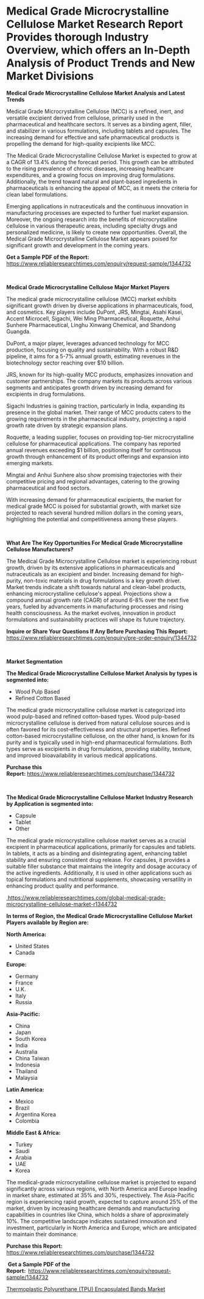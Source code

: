 <p><h1>Medical Grade Microcrystalline Cellulose Market Research Report Provides thorough Industry Overview, which offers an In-Depth Analysis of Product Trends and New Market Divisions</h1></p><p><strong>Medical Grade Microcrystalline Cellulose Market Analysis and Latest Trends</strong></p>
<p><p>Medical Grade Microcrystalline Cellulose (MCC) is a refined, inert, and versatile excipient derived from cellulose, primarily used in the pharmaceutical and healthcare sectors. It serves as a binding agent, filler, and stabilizer in various formulations, including tablets and capsules. The increasing demand for effective and safe pharmaceutical products is propelling the demand for high-quality excipients like MCC.</p><p>The Medical Grade Microcrystalline Cellulose Market is expected to grow at a CAGR of 13.4% during the forecast period. This growth can be attributed to the rising prevalence of chronic diseases, increasing healthcare expenditures, and a growing focus on improving drug formulations. Additionally, the trend toward natural and plant-based ingredients in pharmaceuticals is enhancing the appeal of MCC, as it meets the criteria for clean label formulations.</p><p>Emerging applications in nutraceuticals and the continuous innovation in manufacturing processes are expected to further fuel market expansion. Moreover, the ongoing research into the benefits of microcrystalline cellulose in various therapeutic areas, including specialty drugs and personalized medicine, is likely to create new opportunities. Overall, the Medical Grade Microcrystalline Cellulose Market appears poised for significant growth and development in the coming years.</p></p>
<p><strong>Get a Sample PDF of the Report:&nbsp;</strong> <a href="https://www.reliableresearchtimes.com/enquiry/request-sample/1344732?utm_campaign=2033&utm_medium=2&utm_source=Github&utm_content=ia&utm_term=02022025&utm_id=medical-grade-microcrystalline-cellulose">https://www.reliableresearchtimes.com/enquiry/request-sample/1344732</a></p>
<p>&nbsp;</p>
<p><strong>Medical Grade Microcrystalline Cellulose Major Market Players</strong></p>
<p><p>The medical grade microcrystalline cellulose (MCC) market exhibits significant growth driven by diverse applications in pharmaceuticals, food, and cosmetics. Key players include DuPont, JRS, Mingtai, Asahi Kasei, Accent Microcell, Sigachi, Wei Ming Pharmaceutical, Roquette, Anhui Sunhere Pharmaceutical, Linghu Xinwang Chemical, and Shandong Guangda.</p><p>DuPont, a major player, leverages advanced technology for MCC production, focusing on quality and sustainability. With a robust R&D pipeline, it aims for a 5-7% annual growth, estimating revenues in the biotechnology sector reaching over $10 billion.</p><p>JRS, known for its high-quality MCC products, emphasizes innovation and customer partnerships. The company markets its products across various segments and anticipates growth driven by increasing demand for excipients in drug formulations.</p><p>Sigachi Industries is gaining traction, particularly in India, expanding its presence in the global market. Their range of MCC products caters to the growing requirements in the pharmaceutical industry, projecting a rapid growth rate driven by strategic expansion plans.</p><p>Roquette, a leading supplier, focuses on providing top-tier microcrystalline cellulose for pharmaceutical applications. The company has reported annual revenues exceeding $1 billion, positioning itself for continuous growth through enhancement of its product offerings and expansion into emerging markets.</p><p>Mingtai and Anhui Sunhere also show promising trajectories with their competitive pricing and regional advantages, catering to the growing pharmaceutical and food sectors.</p><p>With increasing demand for pharmaceutical excipients, the market for medical grade MCC is poised for substantial growth, with market size projected to reach several hundred million dollars in the coming years, highlighting the potential and competitiveness among these players.</p></p>
<p>&nbsp;</p>
<p><strong>What Are The Key Opportunities For Medical Grade Microcrystalline Cellulose Manufacturers?</strong></p>
<p><p>The Medical Grade Microcrystalline Cellulose market is experiencing robust growth, driven by its extensive applications in pharmaceuticals and nutraceuticals as an excipient and binder. Increasing demand for high-purity, non-toxic materials in drug formulations is a key growth driver. Market trends indicate a shift towards natural and clean-label products, enhancing microcrystalline cellulose's appeal. Projections show a compound annual growth rate (CAGR) of around 6-8% over the next five years, fueled by advancements in manufacturing processes and rising health consciousness. As the market evolves, innovation in product formulations and sustainability practices will shape its future trajectory.</p></p>
<p><strong>Inquire or Share Your Questions If Any Before Purchasing This Report:</strong> <a href="https://www.reliableresearchtimes.com/enquiry/pre-order-enquiry/1344732?utm_campaign=2033&utm_medium=2&utm_source=Github&utm_content=ia&utm_term=02022025&utm_id=medical-grade-microcrystalline-cellulose">https://www.reliableresearchtimes.com/enquiry/pre-order-enquiry/1344732</a></p>
<p>&nbsp;</p>
<p><strong>Market Segmentation</strong></p>
<p><strong>The Medical Grade Microcrystalline Cellulose Market Analysis by types is segmented into:</strong></p>
<p><ul><li>Wood Pulp Based</li><li>Refined Cotton Based</li></ul></p>
<p><p>The medical grade microcrystalline cellulose market is categorized into wood pulp-based and refined cotton-based types. Wood pulp-based microcrystalline cellulose is derived from natural cellulose sources and is often favored for its cost-effectiveness and structural properties. Refined cotton-based microcrystalline cellulose, on the other hand, is known for its purity and is typically used in high-end pharmaceutical formulations. Both types serve as excipients in drug formulations, providing stability, texture, and improved bioavailability in various medical applications.</p></p>
<p><strong>Purchase this Report:&nbsp;</strong><a href="https://www.reliableresearchtimes.com/purchase/1344732?utm_campaign=2033&utm_medium=2&utm_source=Github&utm_content=ia&utm_term=02022025&utm_id=medical-grade-microcrystalline-cellulose">https://www.reliableresearchtimes.com/purchase/1344732</a></p>
<p>&nbsp;</p>
<p><strong>The Medical Grade Microcrystalline Cellulose Market Industry Research by Application is segmented into:</strong></p>
<p><ul><li>Capsule</li><li>Tablet</li><li>Other</li></ul></p>
<p><p>The medical grade microcrystalline cellulose market serves as a crucial excipient in pharmaceutical applications, primarily for capsules and tablets. In tablets, it acts as a binding and disintegrating agent, enhancing tablet stability and ensuring consistent drug release. For capsules, it provides a suitable filler substance that maintains the integrity and dosage accuracy of the active ingredients. Additionally, it is used in other applications such as topical formulations and nutritional supplements, showcasing versatility in enhancing product quality and performance.</p></p>
<p><a href="https://www.reliableresearchtimes.com/global-medical-grade-microcrystalline-cellulose-market-r1344732?utm_campaign=2033&utm_medium=2&utm_source=Github&utm_content=ia&utm_term=02022025&utm_id=medical-grade-microcrystalline-cellulose">&nbsp;https://www.reliableresearchtimes.com/global-medical-grade-microcrystalline-cellulose-market-r1344732</a></p>
<p><strong>In terms of Region, the Medical Grade Microcrystalline Cellulose Market Players available by Region are:</strong></p>
<p>
    <p> <strong> North America: </strong>
        <ul>
            <li>United States</li>
            <li>Canada</li>
        </ul>
        </p> 
    <p> <strong> Europe: </strong>
        <ul>
            <li>Germany</li>
            <li>France</li>
            <li>U.K.</li>
            <li>Italy</li>
            <li>Russia</li>
        </ul>
        </p> 
    <p> <strong> Asia-Pacific: </strong>
        <ul>
            <li>China</li>
            <li>Japan</li>
            <li>South Korea</li>
            <li>India</li>
            <li>Australia</li>
            <li>China Taiwan</li>
            <li>Indonesia</li>
            <li>Thailand</li>
            <li>Malaysia</li>
        </ul>
        </p> 
    <p> <strong> Latin America: </strong>
        <ul>
            <li>Mexico</li>
            <li>Brazil</li>
            <li>Argentina Korea</li>
            <li>Colombia</li>
        </ul>
        </p> 
    <p> <strong> Middle East & Africa: </strong>
        <ul>
            <li>Turkey</li>
            <li>Saudi</li>
            <li>Arabia</li>
            <li>UAE</li>
            <li>Korea</li>
        </ul>
    </p>
    </p>
<p><p>The medical-grade microcrystalline cellulose market is projected to expand significantly across various regions, with North America and Europe leading in market share, estimated at 35% and 30%, respectively. The Asia-Pacific region is experiencing rapid growth, expected to capture around 25% of the market, driven by increasing healthcare demands and manufacturing capabilities in countries like China, which holds a share of approximately 10%. The competitive landscape indicates sustained innovation and investment, particularly in North America and Europe, which are anticipated to maintain their dominance.</p></p>
<p><strong>Purchase this Report: </strong><a href="https://www.reliableresearchtimes.com/purchase/1344732?utm_campaign=2033&utm_medium=2&utm_source=Github&utm_content=ia&utm_term=02022025&utm_id=medical-grade-microcrystalline-cellulose">https://www.reliableresearchtimes.com/purchase/1344732</a></p>
<p>&nbsp;<strong>Get a Sample PDF of the Report:&nbsp;&nbsp;</strong><a href="https://www.reliableresearchtimes.com/enquiry/request-sample/1344732?utm_campaign=2033&utm_medium=2&utm_source=Github&utm_content=ia&utm_term=02022025&utm_id=medical-grade-microcrystalline-cellulose">https://www.reliableresearchtimes.com/enquiry/request-sample/1344732</a></p>
<p><strong></strong></p>
<p><p><a href="https://github.com/ygfu6u/Market-Research-Report-List-1/blob/main/thermoplastic-polyurethane-tpu-encapsulated-bands-market.md?utm_campaign=2033&utm_medium=2&utm_source=Github&utm_content=ia&utm_term=02022025&utm_id=medical-grade-microcrystalline-cellulose">Thermoplastic Polyurethane (TPU) Encapsulated Bands Market</a></p></p>